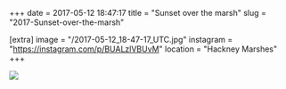 +++
date = 2017-05-12 18:47:17
title = "Sunset over the marsh"
slug = "2017-Sunset-over-the-marsh"

[extra]
image = "/2017-05-12_18-47-17_UTC.jpg"
instagram = "https://instagram.com/p/BUALzlVBUvM"
location = "Hackney Marshes"
+++

<img src="/2017-05-12_18-47-17_UTC.jpg" />
